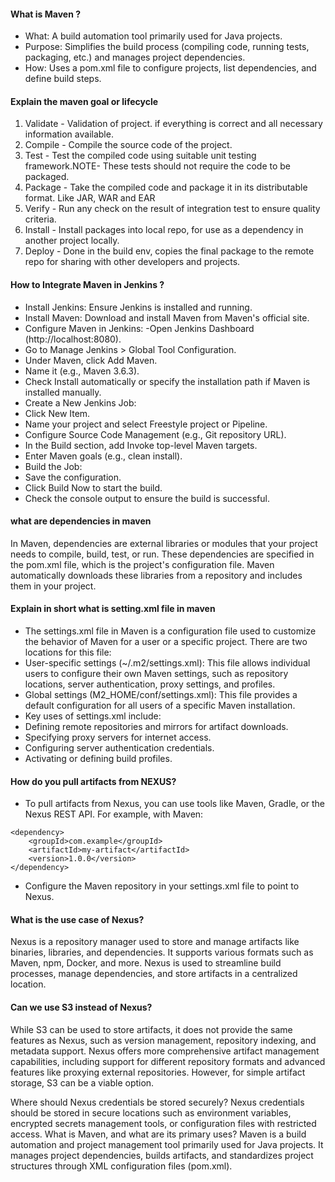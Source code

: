 #### What is Maven ? 
- What: A build automation tool primarily used for Java projects.
- Purpose: Simplifies the build process (compiling code, running tests, packaging, etc.) and manages project dependencies.
- How: Uses a pom.xml file to configure projects, list dependencies, and define build steps.


#### Explain the maven goal or lifecycle
1. Validate -   Validation of project. if everything is correct and all necessary information available.
2. Compile - Compile the source code of the project.
3. Test - Test the compiled code using suitable unit testing framework.NOTE- These tests should not require the code to be        packaged.
4. Package -  Take the compiled code and package it in its distributable format. Like JAR, WAR and EAR
5. Verify - Run any check on the result of integration test to ensure quality criteria.
6. Install -  Install packages into local repo, for use as a dependency in another project locally.
7. Deploy - Done in the build env, copies the final package to the remote repo for sharing with other developers and projects.

####  How to Integrate Maven in Jenkins ?
- Install Jenkins: Ensure Jenkins is installed and running.
- Install Maven: Download and install Maven from Maven's official site.
- Configure Maven in Jenkins:
-Open Jenkins Dashboard (http://localhost:8080).
- Go to Manage Jenkins > Global Tool Configuration.
- Under Maven, click Add Maven.
- Name it (e.g., Maven 3.6.3).
- Check Install automatically or specify the installation path if Maven is installed manually.
- Create a New Jenkins Job:
- Click New Item.
- Name your project and select Freestyle project or Pipeline.
- Configure Source Code Management (e.g., Git repository URL).
- In the Build section, add Invoke top-level Maven targets.
- Enter Maven goals (e.g., clean install).
- Build the Job:
- Save the configuration.
- Click Build Now to start the build.
- Check the console output to ensure the build is successful.


#### what are dependencies in maven
   In Maven, dependencies are external libraries or modules that your project needs to compile, build, test, or run. These dependencies are specified in the pom.xml file, which is the project's configuration file. Maven automatically downloads these libraries from a repository and includes them in your project.

#### Explain in short what is setting.xml file in maven
- The settings.xml file in Maven is a configuration file used to customize the behavior of Maven for a user or a specific project. There are two locations for this file:
- User-specific settings (~/.m2/settings.xml): This file allows individual users to configure their own Maven settings, such as repository locations, server authentication, proxy settings, and profiles.
- Global settings (M2_HOME/conf/settings.xml): This file provides a default configuration for all users of a specific Maven installation.
- Key uses of settings.xml include:
- Defining remote repositories and mirrors for artifact downloads.
- Specifying proxy servers for internet access.
- Configuring server authentication credentials.
- Activating or defining build profiles.




#### How do you pull artifacts from NEXUS?
- To pull artifacts from Nexus, you can use tools like Maven, Gradle, or the Nexus REST API. For example, with Maven:
```
<dependency>
    <groupId>com.example</groupId>
    <artifactId>my-artifact</artifactId>
    <version>1.0.0</version>
</dependency>

```
- Configure the Maven repository in your settings.xml file to point to Nexus.

#### What is the use case of Nexus?
Nexus is a repository manager used to store and manage artifacts like binaries, libraries, and dependencies. It supports various formats such as Maven, npm, Docker, and more. Nexus is used to streamline build processes, manage dependencies, and store artifacts in a centralized location.

#### Can we use S3 instead of Nexus?
While S3 can be used to store artifacts, it does not provide the same features as Nexus, such as version management, repository indexing, and metadata support. Nexus offers more comprehensive artifact management capabilities, including support for different repository formats and advanced features like proxying external repositories. However, for simple artifact storage, S3 can be a viable option.



Where should Nexus credentials be stored securely?
Nexus credentials should be stored in secure locations such as environment variables, encrypted secrets management tools, or configuration files with restricted access.
What is Maven, and what are its primary uses?
Maven is a build automation and project management tool primarily used for Java projects. It manages project dependencies, builds artifacts, and standardizes project structures through XML configuration files (pom.xml).
